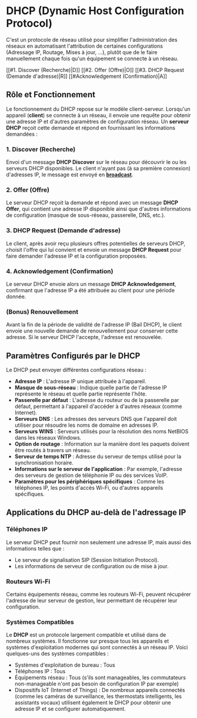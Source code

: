 # DHCP (Dynamic Host Configuration Protocol)
C'est un protocole de réseau utilisé pour simplifier l'administration des réseaux en automatisant l'attribution de certaines configurations (Adressage IP, Routage, Mises à jour, …), plutôt que de le faire manuellement chaque fois qu'un équipement se connecte à un réseau.

[[#1. Discover (Recherche)|D]] [[#2. Offer (Offre)|O]] [[#3. DHCP Request (Demande d'adresse)|R]] [[#Acknowledgement (Confirmation)|A]]

## Rôle et Fonctionnement
Le fonctionnement du DHCP repose sur le modèle client-serveur. Lorsqu'un appareil (**client**) se connecte à un réseau, il envoie une requête pour obtenir une adresse IP et d'autres paramètres de configuration réseau. Un **serveur DHCP** reçoit cette demande et répond en fournissant les informations demandées :

### 1. Discover (Recherche)
Envoi d'un message **DHCP Discover** sur le réseau pour découvrir le ou les serveurs DHCP disponibles. Le client n'ayant pas (à sa première connexion) d'adresses IP, le message est envoyé en **[broadcast](https://fr.wikipedia.org/wiki/Broadcast_(informatique))**.
   
### 2. Offer (Offre)
Le serveur DHCP reçoit la demande et répond avec un message **DHCP Offer**, qui contient une adresse IP disponible ainsi que d'autres informations de configuration (masque de sous-réseau, passerelle, DNS, etc.).

### 3. DHCP Request (Demande d'adresse)
Le client, après avoir reçu plusieurs offres potentielles de serveurs DHCP, choisit l'offre qui lui convient et envoie un message **DHCP Request** pour faire demander l'adresse IP et la configuration proposées.

### 4. Acknowledgement (Confirmation)
Le serveur DHCP envoie alors un message **DHCP Acknowledgement**, confirmant que l'adresse IP a été attribuée au client pour une période donnée.

### (Bonus) Renouvellement
Avant la fin de la période de validité de l'adresse IP (Bail DHCP), le client envoie une nouvelle demande de renouvellement pour conserver cette adresse. Si le serveur DHCP l'accepte, l'adresse est renouvelée.

## Paramètres Configurés par le DHCP
Le DHCP peut envoyer différentes configurations réseau :
- **Adresse IP** : L'adresse IP unique attribuée à l'appareil.
- **Masque de sous-réseau** : Indique quelle partie de l'adresse IP représente le réseau et quelle partie représente l'hôte.
- **Passerelle par défaut** : L'adresse du routeur ou de la passerelle par défaut, permettant à l'appareil d'accéder à d'autres réseaux (comme Internet).
- **Serveurs DNS** : Les adresses des serveurs DNS que l'appareil doit utiliser pour résoudre les noms de domaine en adresses IP.
- **Serveurs WINS** : Serveurs utilisés pour la résolution des noms NetBIOS dans les réseaux Windows.
- **Option de routage** : Information sur la manière dont les paquets doivent être routés à travers un réseau.
- **Serveur de temps NTP** : Adresse du serveur de temps utilisé pour la synchronisation horaire.
- **Informations sur le serveur de l'application** : Par exemple, l'adresse des serveurs de gestion de téléphonie IP ou des services VoIP.
- **Paramètres pour les périphériques spécifiques** : Comme les téléphones IP, les points d'accès Wi-Fi, ou d'autres appareils spécifiques.

## Applications du DHCP au-delà de l'adressage IP
### Téléphones IP
Le serveur DHCP peut fournir non seulement une adresse IP, mais aussi des informations telles que :
   - Le serveur de signalisation SIP (Session Initiation Protocol).
   - Les informations de serveur de configuration ou de mise à jour.

### Routeurs Wi-Fi
Certains équipements réseau, comme les routeurs Wi-Fi, peuvent récupérer l'adresse de leur serveur de gestion, leur permettant de récupérer leur configuration.

### Systèmes Compatibles

Le **DHCP** est un protocole largement compatible et utilisé dans de nombreux systèmes. Il fonctionne sur presque tous les appareils et systèmes d'exploitation modernes qui sont connectés à un réseau IP. Voici quelques-uns des systèmes compatibles :

- Systèmes d'exploitation de bureau : Tous
- Téléphones IP : Tous
- Équipements réseau : Tous (s'ils sont manageables, les commutateurs non-manageable n'ont pas besoin de configuration IP par exemple)
- Dispositifs IoT (Internet of Things) : De nombreux appareils connectés (comme les caméras de surveillance, les thermostats intelligents, les assistants vocaux) utilisent également le DHCP pour obtenir une adresse IP et se configurer automatiquement.